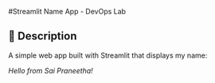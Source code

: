 #Streamlit Name App - DevOps Lab

## 👋 Description
A simple web app built with Streamlit that displays my name:

*Hello from Sai Praneetha!*